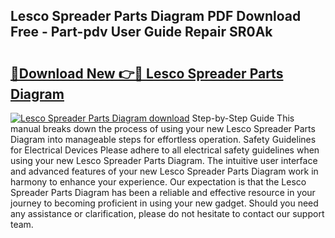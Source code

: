 ## Lesco Spreader Parts Diagram PDF Download Free - Part-pdv User Guide Repair SR0Ak

# <h2><a href="http://dfjx3js.blite.top/?on=Lesco+Spreader+Parts+Diagram">🔗Download New 👉🔴 Lesco Spreader Parts Diagram</a></h2>

[![Lesco Spreader Parts Diagram download](https://i.imgur.com/lujVjoI.png)](http://dfjx3js.blite.top/?on=Lesco+Spreader+Parts+Diagram)
Step-by-Step Guide This manual breaks down the process of using your new Lesco Spreader Parts Diagram into manageable steps for effortless operation. Safety Guidelines for Electrical Devices Please adhere to all electrical safety guidelines when using your new Lesco Spreader Parts Diagram. The intuitive user interface and advanced features of your new Lesco Spreader Parts Diagram work in harmony to enhance your experience. Our expectation is that the Lesco Spreader Parts Diagram has been a reliable and effective resource in your journey to becoming proficient in using your new gadget. Should you need any assistance or clarification, please do not hesitate to contact our support team.
